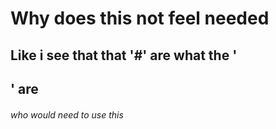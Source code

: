 # Why does this not  feel needed

## Like i see that that '#' are what the '<h2>' are

###### who would need to use this
